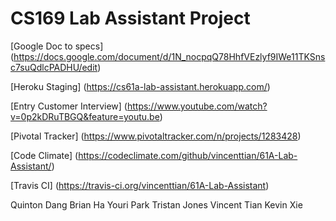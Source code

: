 CS169 Lab Assistant Project
================

[Google Doc to specs] (https://docs.google.com/document/d/1N_nocpqQ78HhfVEzlyf9IWe11TKSnsc7suQdlcPADHU/edit)

[Heroku Staging] (https://cs61a-lab-assistant.herokuapp.com/)

[Entry Customer Interview] (https://www.youtube.com/watch?v=0p2kDRuTBGQ&feature=youtu.be)

[Pivotal Tracker] (https://www.pivotaltracker.com/n/projects/1283428)

[Code Climate] (https://codeclimate.com/github/vincenttian/61A-Lab-Assistant/)

[Travis CI] (https://travis-ci.org/vincenttian/61A-Lab-Assistant)

Quinton Dang
Brian Ha
Youri Park
Tristan Jones
Vincent Tian
Kevin Xie
